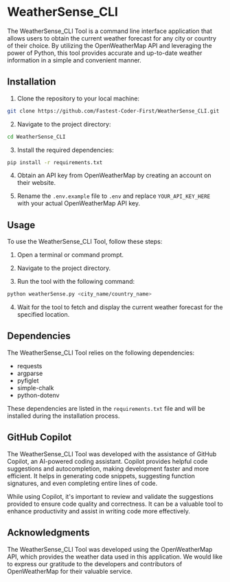 # WeatherSense_CLI

The WeatherSense_CLI Tool is a command line interface application that allows users to obtain the current weather forecast for any city or country of their choice. By utilizing the OpenWeatherMap API and leveraging the power of Python, this tool provides accurate and up-to-date weather information in a simple and convenient manner.

## Installation

1. Clone the repository to your local machine:
```bash
git clone https://github.com/Fastest-Coder-First/WeatherSense_CLI.git
```
2. Navigate to the project directory:
```bash
cd WeatherSense_CLI
```

3. Install the required dependencies:
```bash
pip install -r requirements.txt
```

4. Obtain an API key from OpenWeatherMap by creating an account on their website.

5. Rename the `.env.example` file to `.env` and replace `YOUR_API_KEY_HERE` with your actual OpenWeatherMap API key.

## Usage

To use the WeatherSense_CLI Tool, follow these steps:

1. Open a terminal or command prompt.

2. Navigate to the project directory.

3. Run the tool with the following command:
```bash
python weatherSense.py <city_name/country_name>
```

4. Wait for the tool to fetch and display the current weather forecast for the specified location.

## Dependencies

The WeatherSense_CLI Tool relies on the following dependencies:

- requests
- argparse
- pyfiglet
- simple-chalk
- python-dotenv

These dependencies are listed in the `requirements.txt` file and will be installed during the installation process.

## GitHub Copilot

The WeatherSense_CLI Tool was developed with the assistance of GitHub Copilot, an AI-powered coding assistant. Copilot provides helpful code suggestions and autocompletion, making development faster and more efficient. It helps in generating code snippets, suggesting function signatures, and even completing entire lines of code.

While using Copilot, it's important to review and validate the suggestions provided to ensure code quality and correctness. It can be a valuable tool to enhance productivity and assist in writing code more effectively.

## Acknowledgments

The WeatherSense_CLI Tool was developed using the OpenWeatherMap API, which provides the weather data used in this application. We would like to express our gratitude to the developers and contributors of OpenWeatherMap for their valuable service.